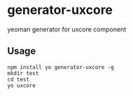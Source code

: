 # generator-uxcore

yeoman generator for uxcore component


## Usage

```
npm install yo generator-uxcore -g
mkdir test
cd test
yo uxcore
```

